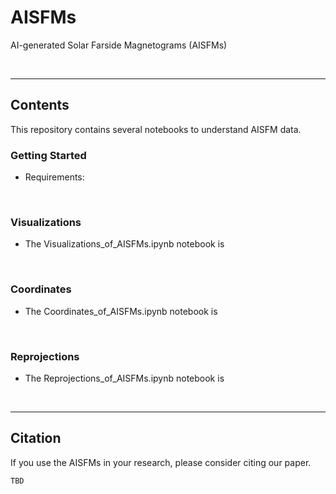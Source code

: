 # AISFMs

AI-generated Solar Farside Magnetograms (AISFMs)

<br/>

------------

## Contents

This repository contains several notebooks to understand AISFM data.

### Getting Started

* Requirements:

<br/>

### Visualizations

* The Visualizations_of_AISFMs.ipynb notebook is 

<br/>

### Coordinates

* The Coordinates_of_AISFMs.ipynb notebook is 


<br/>

### Reprojections

* The Reprojections_of_AISFMs.ipynb notebook is 

<br/>


------------

## Citation

If you use the AISFMs in your research, please consider citing our paper.

    TBD
